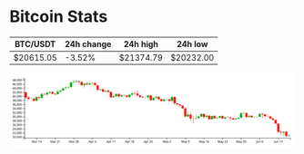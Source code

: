 # Bitcoin Stats

BTC/USDT|24h change|24h high|24h low|
|---|---|---|---|
|$20615.05|-3.52%|$21374.79|$20232.00|

<img src="./chart.svg">
